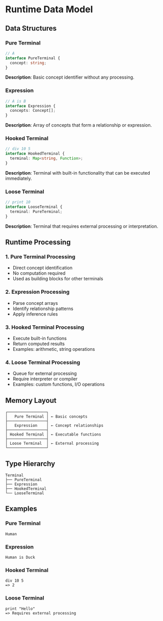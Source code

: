 # Runtime Data Model

## Data Structures

### Pure Terminal

```typescript
// A
interface PureTerminal {
  concept: string;
}
```

**Description**: Basic concept identifier without any processing.

### Expression

```typescript
// A is B
interface Expression {
  concepts: Concept[];
}
```

**Description**: Array of concepts that form a relationship or expression.

### Hooked Terminal

```typescript
// div 10 5
interface HookedTerminal {
  terminal: Map<string, Function>;
}
```

**Description**: Terminal with built-in functionality that can be executed immediately.

### Loose Terminal

```typescript
// print 10
interface LooseTerminal {
  terminal: PureTerminal;
}
```

**Description**: Terminal that requires external processing or interpretation.

## Runtime Processing

### 1. Pure Terminal Processing

- Direct concept identification
- No computation required
- Used as building blocks for other terminals

### 2. Expression Processing

- Parse concept arrays
- Identify relationship patterns
- Apply inference rules

### 3. Hooked Terminal Processing

- Execute built-in functions
- Return computed results
- Examples: arithmetic, string operations

### 4. Loose Terminal Processing

- Queue for external processing
- Require interpreter or compiler
- Examples: custom functions, I/O operations

## Memory Layout

```
┌─────────────────┐
│   Pure Terminal │ ← Basic concepts
├─────────────────┤
│   Expression    │ ← Concept relationships
├─────────────────┤
│ Hooked Terminal │ ← Executable functions
├─────────────────┤
│ Loose Terminal  │ ← External processing
└─────────────────┘
```

## Type Hierarchy

```
Terminal
├── PureTerminal
├── Expression
├── HookedTerminal
└── LooseTerminal
```

## Examples

### Pure Terminal

```concept
Human
```

### Expression

```concept
Human is Duck
```

### Hooked Terminal

```concept
div 10 5
=> 2
```

### Loose Terminal

```concept
print "Hello"
=> Requires external processing
```
